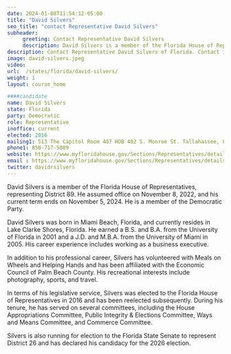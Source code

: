 ```yaml
---
date: 2024-01-08T11:54:12-05:00
title: "David Silvers"
seo_title: "contact Representative David Silvers"
subheader:
     greeting: Contact Representative David Silvers
     description: David Silvers is a member of the Florida House of Representatives, representing District 89. He assumed office on November 8, 2022, and his current term ends on November 5, 2024. He is a member of the Democratic Party.
description: Contact Representative David Silvers of Florida. Contact information for David Silvers includes email address, phone number, and mailing address.
image: david-silvers.jpeg
video:
url:  /states/florida/david-silvers/
weight: 1
layout: course_home

####candidate
name: David Silvers
state: Florida
party: Democratic
role: Representative
inoffice: current
elected: 2016
mailing1: 513 The Capitol Room 407 HOB 402 S. Monroe St. Tallahassee, FL 32399-1300
phone1: 850-717-5089
website: https://www.myfloridahouse.gov/Sections/Representatives/details.aspx?MemberId=4627&LegislativeTermId=90/
email : https://www.myfloridahouse.gov/Sections/Representatives/details.aspx?MemberId=4627&LegislativeTermId=90/
twitter: davidrsilvers
---
```


David Silvers is a member of the Florida House of Representatives, representing District 89. He assumed office on November 8, 2022, and his current term ends on November 5, 2024. He is a member of the Democratic Party.

David Silvers was born in Miami Beach, Florida, and currently resides in Lake Clarke Shores, Florida. He earned a B.S. and B.A. from the University of Florida in 2001 and a J.D. and M.B.A. from the University of Miami in 2005. His career experience includes working as a business executive.

In addition to his professional career, Silvers has volunteered with Meals on Wheels and Helping Hands and has been affiliated with the Economic Council of Palm Beach County. His recreational interests include photography, sports, and travel.

In terms of his legislative service, Silvers was elected to the Florida House of Representatives in 2016 and has been reelected subsequently. During his tenure, he has served on several committees, including the House Appropriations Committee, Public Integrity & Elections Committee, Ways and Means Committee, and Commerce Committee.

Silvers is also running for election to the Florida State Senate to represent District 26 and has declared his candidacy for the 2026 election.
